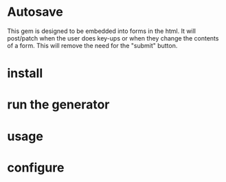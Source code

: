 # Autosave
This gem is designed to be embedded into forms in the html.
It will post/patch when the user does key-ups or when they change the contents of a form. This will remove the need for the "submit" button.

# install

# run the generator

# usage

# configure
